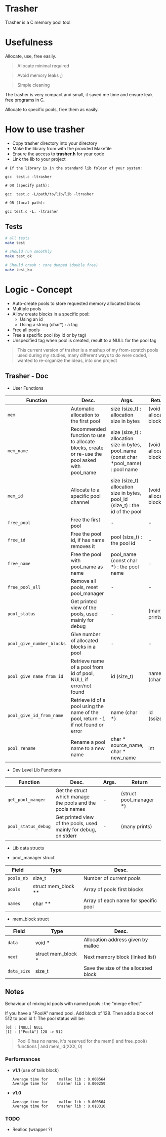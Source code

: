 # Trasher

Trasher is a C memory pool tool.

# Usefulness 

Allocate, use, free easily.

> Allocate minimal required

> Avoid memory leaks ;)

> Simple cleaning

The trasher is very compact and small, it saved me time and ensure leak free programs in C.

Allocate to specific pools, free them as easily.

# How to use trasher

* Copy trasher directory into your directory
* Make the library from with the provided Makefile
* Ensure the access to **trasher.h** for your code
* Link the lib to your project

```sh:
# If the library is in the standard lib folder of your system:

gcc  test.c -ltrasher

# OR (specify path):

gcc  test.c -L/path/to/lib/lib -ltrasher

# OR (local path):

gcc test.c -L. -ltrasher
```


## Tests

```sh
# all tests
make test

# Should run smoothly
make test_ok

# Should crash : core dumped (double free) 
make test_ko
```

# Logic - Concept

* Auto-create pools to store requested memory allocated blocks
* Multiple pools
* Allow create blocks in a specific pool:
  * Using an id
  * Using a string (char*) : a tag
* Free all pools
* Free a specific pool (by id or by tag)
* Unspecified tag when pool is created, result to a NULL for the pool tag

> This current version of trasher is a mashup of my from-scratch pools used during my studies, many different ways to do
> were coded, I wanted to re-organize the ideas, into one project

## Trasher - Doc

* User Functions

| Function | Desc. | Args. | Return |
|----------|-------|-------|--------|
| `mem`      | Automatic allocation to the first pool | size (size_t) : allocation size in bytes | (void \*) : allocated block |
| `mem_name` | Recommended function to use to allocate blocks, create or re-use the pool asked with pool_name | size (size_t) : allocation size in bytes, pool_name (const char \*pool_name) : pool name | (void \*) : allocated block |
| `mem_id`   | Allocate to a specific pool channel | size (size_t) allocation size in bytes, pool_id (size_t) : the id of the pool | (void \*) : allocated block |
| `free_pool` | Free the first pool | - | - |
| `free_id` | Free the pool id, if has name removes it | pool (size_t) : the pool id | - |
| `free_name` | Free the pool with pool_name as name | pool_name (const char \*) : the pool name | - |
| `free_pool_all` | Remove all pools, reset pool_manager | - | - |
| `pool_status` | Get printed view of the pools, used mainly for debug | - | (many prints) |
| `pool_give_number_blocks` | Give number of allocated blocks in a pool | - | - |
| `pool_give_name_from_id` | Retrieve name of a pool from id of pool, NULL if error/not found | id (size_t) | name (char \*) |
| `pool_give_id_from_name` | Retrieve id of a pool using the name of the pool, return -1 if not found or error | name (char \*) | id (ssize_t) |
| `pool_rename` | Rename a pool name to a new name | char \* source_name, char \* new_name | int |


* Dev Level Lib Functions

| Function | Desc. | Args. | Return |
|----------|-------|-------|--------|
| `get_pool_manger` | Get the struct which manage the pools and the pools names | - | (struct pool_manager \*) | 
| `pool_status_debug` | Get printed view of the pools, used mainly for debug, on stderr | - | (many prints) |


* Lib data structs

* pool_manager struct

| Field | Type | Desc. |
|-------|------|-------|
| `pools_nb` | size_t | Number of current pools |
| `pools` | struct mem_block \*\* | Array of pools first blocks |
| `names` | char \*\* | Array of each name for specific pool |

* mem_block struct

| Field | Type | Desc. |
|-------|------|-------|
| `data`  | void \* | Allocation address given by malloc |
| `next`  | struct mem_block \* | Next memory block (linked list) |
| `data_size` | size_t | Save the size of the allocated block | 

## Notes

Behaviour of mixing id pools with named pools : the "merge effect"

If you have a "PoolA" named pool. Add block of 128.
Then add a block of 512 to pool id 1:
The pool status will be:
```
[0] : [NULL] NULL
[1] : ["PoolA"] 128 -> 512
```

> Pool 0 has no name, it's reserved for the mem() and free_pool() functions | and mem_id(XXX, 0)

### Performances

* **v1.1** (use of tails block)
  ```
  Average time for     malloc lib : 0.000564
  Average time for    trasher lib : 0.000259
  ```

* **v1.0**
  ```
  Average time for     malloc lib : 0.000564
  Average time for    trasher lib : 0.010310
  ```

### TODO

* Realloc (wrapper ?)
